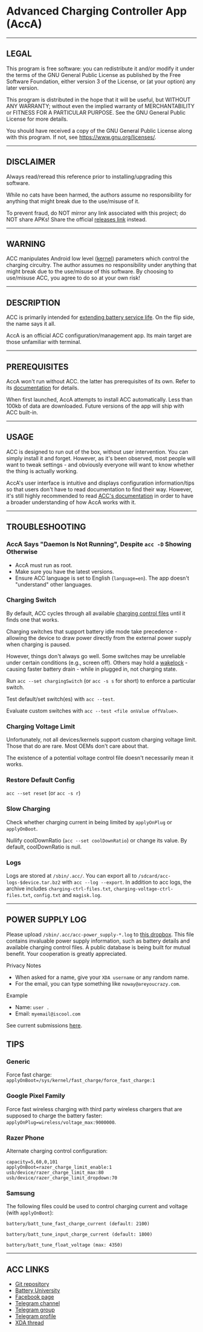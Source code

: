# Advanced Charging Controller App (AccA)



---
## LEGAL

This program is free software: you can redistribute it and/or modify
it under the terms of the GNU General Public License as published by
the Free Software Foundation, either version 3 of the License, or
(at your option) any later version.

This program is distributed in the hope that it will be useful,
but WITHOUT ANY WARRANTY; without even the implied warranty of
MERCHANTABILITY or FITNESS FOR A PARTICULAR PURPOSE.  See the
GNU General Public License for more details.

You should have received a copy of the GNU General Public License
along with this program.  If not, see <https://www.gnu.org/licenses/>.



---
## DISCLAIMER

Always read/reread this reference prior to installing/upgrading this software.

While no cats have been harmed, the authors assume no responsibility for anything that might break due to the use/misuse of it.

To prevent fraud, do NOT mirror any link associated with this project; do NOT share APKs! Share the official [releases link](https://github.com/MatteCarra/AccA/releases/) instead.



---
## WARNING

ACC manipulates Android low level ([kernel](https://duckduckgo.com/?q=kernel+android)) parameters which control the charging circuitry.
The author assumes no responsibility under anything that might break due to the use/misuse of this software.
By choosing to use/misuse ACC, you agree to do so at your own risk!



---
## DESCRIPTION

ACC is primarily intended for [extending battery service life](https://batteryuniversity.com/learn/article/how_to_prolong_lithium_based_batteries). On the flip side, the name says it all.

AccA is an official ACC configuration/management app. Its main target are those unfamiliar with terminal.



---
## PREREQUISITES

AccA won't run without ACC. the latter has prerequisites of its own. Refer to its [documentation](https://github.com/VR-25/acc/blob/master/README.md) for details.

When first launched, AccA attempts to install ACC automatically. Less than 100kb of data are downloaded. Future versions of the app will ship with ACC built-in.



---
## USAGE

ACC is designed to run out of the box, without user intervention. You can simply install it and forget. However, as it's been observed, most people will want to tweak settings - and obviously everyone will want to know whether the thing is actually working.

AccA's user interface is intuitive and displays configuration information/tips so that users don't have to read documentation to find their way. However, it's still highly recommended to read [ACC's documentation](https://github.com/VR-25/acc/blob/master/README.md) in order to have a broader understanding of how AccA works with it.



---
## TROUBLESHOOTING


### AccA Says "Daemon Is Not Running", Despite `acc -D` Showing Otherwise

- AccA must run as root.
- Make sure you have the latest versions.
- Ensure ACC language is set to English (`language=en`). The app doesn't "understand" other languages.


### Charging Switch

By default, ACC cycles through all available [charging control files](https://github.com/VR-25/acc/blob/master/acc/switches.txt) until it finds one that works.

Charging switches that support battery idle mode take precedence - allowing the device to draw power directly from the external power supply when charging is paused.

However, things don't always go well.
Some switches may be unreliable under certain conditions (e.g., screen off).
Others may hold a [wakelock](https://duckduckgo.com/?q=wakelock) - causing faster battery drain - while in plugged in, not charging state.

Run `acc --set chargingSwitch` (or `acc -s s` for short) to enforce a particular switch.

Test default/set switch(es) with `acc --test`.

Evaluate custom switches with `acc --test <file onValue offValue>`.


### Charging Voltage Limit

Unfortunately, not all devices/kernels support custom charging voltage limit.
Those that do are rare.
Most OEMs don't care about that.

The existence of a potential voltage control file doesn't necessarily mean it works.


### Restore Default Config

`acc --set reset` (or `acc -s r`)


### Slow Charging

Check whether charging current in being limited by `applyOnPlug` or `applyOnBoot`.

Nullify coolDownRatio (`acc --set coolDownRatio`) or change its value. By default, coolDownRatio is null.


### Logs

Logs are stored at `/sbin/.acc/`. You can export all to `/sdcard/acc-logs-$device.tar.bz2` with `acc --log --export`. In addition to acc logs, the archive includes `charging-ctrl-files.txt`, `charging-voltage-ctrl-files.txt`, `config.txt` and `magisk.log`.



---
## POWER SUPPLY LOG


Please upload `/sbin/.acc/acc-power_supply-*.log` to [this dropbox](https://www.dropbox.com/request/WYVDyCc0GkKQ8U5mLNlH/).
This file contains invaluable power supply information, such as battery details and available charging control files.
A public database is being built for mutual benefit.
Your cooperation is greatly appreciated.


Privacy Notes

- When asked for a name, give your `XDA username` or any random name.
- For the email, you can type something like `noway@areyoucrazy.com`.

Example
- Name: `user .`
- Email: `myemail@iscool.com`


See current submissions [here](https://www.dropbox.com/sh/rolzxvqxtdkfvfa/AABceZM3BBUHUykBqOW-0DYIa?dl=0).



## TIPS


### Generic

Force fast charge: `applyOnBoot=/sys/kernel/fast_charge/force_fast_charge:1`


### Google Pixel Family

Force fast wireless charging with third party wireless chargers that are supposed to charge the battery faster: `applyOnPlug=wireless/voltage_max:9000000`.


### Razer Phone

Alternate charging control configuration:
```
capacity=5,60,0,101
applyOnBoot=razer_charge_limit_enable:1 usb/device/razer_charge_limit_max:80 usb/device/razer_charge_limit_dropdown:70
```

### Samsung

The following files could be used to control charging current and voltage (with `applyOnBoot`):
```
battery/batt_tune_fast_charge_current (default: 2100)

battery/batt_tune_input_charge_current (default: 1800)

battery/batt_tune_float_voltage (max: 4350)
```


---
## ACC LINKS

- [Git repository](https://github.com/vr25/Acc/)
- [Battery University](http://batteryuniversity.com/learn/article/how_to_prolong_lithium_based_batteries/)
- [Facebook page](https://facebook.com/VR25-at-xda-developers-258150974794782/)
- [Telegram channel](https://t.me/vr25_xda/)
- [Telegram group](https://t.me/acc_magisk/)
- [Telegram profile](https://t.me/vr25xda/)
- [XDA thread](https://forum.xda-developers.com/apps/magisk/module-magic-charging-switch-cs-v2017-9-t3668427/)
